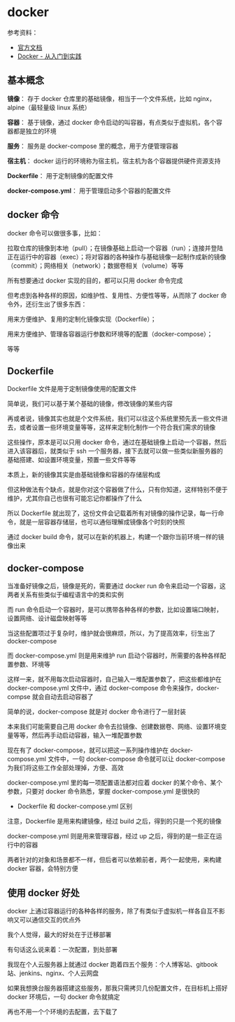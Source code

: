# docker

参考资料：

- [官方文档](https://docs.docker.com/compose/reference/overview/)
- [Docker - 从入门到实践](https://yeasy.gitbooks.io/docker_practice/content/)

## 基本概念  

**镜像**： 存于 docker 仓库里的基础镜像，相当于一个文件系统，比如 nginx，alpine（最轻量级 linux 系统）

**容器**： 基于镜像，通过 docker 命令启动的叫容器，有点类似于虚拟机，各个容器都是独立的环境

**服务**： 服务是 docker-compose 里的概念，用于方便管理容器

**宿主机**： docker 运行的环境称为宿主机，宿主机为各个容器提供硬件资源支持

**Dockerfile**： 用于定制镜像的配置文件

**docker-compose.yml**： 用于管理启动多个容器的配置文件

## docker 命令

docker 命令可以做很多事，比如：

拉取仓库的镜像到本地（pull）；在镜像基础上启动一个容器（run）；连接并登陆正在运行中的容器（exec）；将对容器的各种操作与基础镜像一起制作成新的镜像（commit）；网络相关（network）；数据卷相关（volume）等等

所有想要通过 docker 实现的目的，都可以只用 docker 命令完成

但考虑到各种各样的原因，如维护性、复用性、方便性等等，从而除了 docker 命令外，还衍生出了很多东西：

用来方便维护、复用的定制化镜像实现（Dockerfile）；

用来方便维护、管理各容器运行参数和环境等的配置（docker-compose）；

等等

## Dockerfile

Dockerfile 文件是用于定制镜像使用的配置文件

简单说，我们可以基于某个基础的镜像，修改镜像的某些内容

再或者说，镜像其实也就是个文件系统，我们可以往这个系统里预先丢一些文件进去，或者设置一些环境变量等等，这样来定制化制作一个符合我们需求的镜像

这些操作，原本是可以只用 docker 命令，通过在基础镜像上启动一个容器，然后进入该容器后，就类似于 ssh 一个服务器，接下去就可以做一些类似新服务器的基础搭建、如设置环境变量，预置一些文件等等

本质上，新的镜像其实是由基础镜像和容器的存储层构成

但这种做法有个缺点，就是你对这个容器做了什么，只有你知道，这样特别不便于维护，尤其你自己也很有可能忘记你都操作了什么

所以 Dockerfile 就出现了，这份文件会记载着所有对镜像的操作记录，每一行命令，就是一层容器存储层，也可以通俗理解成镜像各个时刻的快照

通过 docker build 命令，就可以在新的机器上，构建一个跟你当前环境一样的镜像出来

## docker-compose

当准备好镜像之后，镜像是死的，需要通过 docker run 命令来启动一个容器，这两者关系有些类似于编程语言中的类和实例

而 run 命令启动一个容器时，是可以携带各种各样的参数，比如设置端口映射，设置网络、设计磁盘映射等等

当这些配置项过于复杂时，维护就会很麻烦，所以，为了提高效率，衍生出了 docker-compose

而 docker-compose.yml 则是用来维护 run 启动个容器时，所需要的各种各样配置参数、环境等

这样一来，就不用每次启动容器时，自己输入一堆配置参数了，把这些都维护在 docker-compose.yml 文件中，通过 docker-compose 命令来操作，docker-compse 就会自动去启动容器了

简单的说，docker-compose 就是对 docker 命令进行了一层封装

本来我们可能需要自己用 docker 命令去拉镜像、创建数据卷、网络、设置环境变量等等，然后再手动启动容器，输入一堆配置参数

现在有了 docker-compose，就可以把这一系列操作维护在 docker-compose.yml 文件中，一句 docker-compose 命令就可以让 docker-compose 为我们将这些工作全部处理掉，方便、高效

docker-compose.yml 里的每一项配置语法都对应着 docker 的某个命令、某个参数，只要对 docker 命令熟悉，掌握 docker-compose.yml 是很快的

- Dockerfile 和 docker-compose.yml 区别

注意，Dockerfile 是用来构建镜像，经过 build 之后，得到的只是一个死的镜像

docker-compose.yml 则是用来管理容器，经过 up 之后，得到的是一些正在运行中的容器

两者针对的对象和场景都不一样，但后者可以依赖前者，两个一起使用，来构建 docker 容器，会特别方便

## 使用 docker 好处

docker 上通过容器运行的各种各样的服务，除了有类似于虚拟机一样各自互不影响又可以通信交互的优点外

我个人觉得，最大的好处在于迁移部署

有句话这么说来着：一次配置，到处部署

我现在个人云服务器上就通过 docker 跑着四五个服务：个人博客站、gitbook 站、jenkins、nginx、个人云网盘

如果我想换台服务器搭建这些服务，那我只需拷贝几份配置文件，在目标机上搭好 docker 环境后，一句 docker 命令就搞定

再也不用一个个环境的去配置，去下载了


